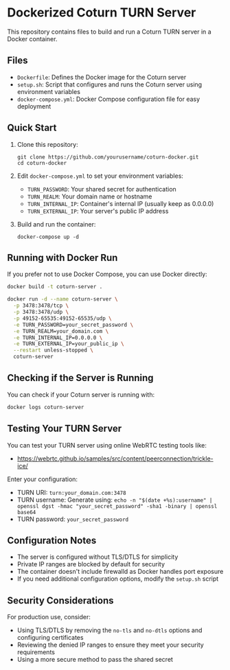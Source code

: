 # Dockerized Coturn TURN Server

This repository contains files to build and run a Coturn TURN server in a Docker container.

## Files

- `Dockerfile`: Defines the Docker image for the Coturn server
- `setup.sh`: Script that configures and runs the Coturn server using environment variables
- `docker-compose.yml`: Docker Compose configuration file for easy deployment

## Quick Start

1. Clone this repository:
   ```
   git clone https://github.com/yourusername/coturn-docker.git
   cd coturn-docker
   ```

2. Edit `docker-compose.yml` to set your environment variables:
   - `TURN_PASSWORD`: Your shared secret for authentication
   - `TURN_REALM`: Your domain name or hostname
   - `TURN_INTERNAL_IP`: Container's internal IP (usually keep as 0.0.0.0)
   - `TURN_EXTERNAL_IP`: Your server's public IP address

3. Build and run the container:
   ```
   docker-compose up -d
   ```

## Running with Docker Run

If you prefer not to use Docker Compose, you can use Docker directly:

```bash
docker build -t coturn-server .

docker run -d --name coturn-server \
  -p 3478:3478/tcp \
  -p 3478:3478/udp \
  -p 49152-65535:49152-65535/udp \
  -e TURN_PASSWORD=your_secret_password \
  -e TURN_REALM=your_domain.com \
  -e TURN_INTERNAL_IP=0.0.0.0 \
  -e TURN_EXTERNAL_IP=your_public_ip \
  --restart unless-stopped \
  coturn-server
```

## Checking if the Server is Running

You can check if your Coturn server is running with:

```bash
docker logs coturn-server
```

## Testing Your TURN Server

You can test your TURN server using online WebRTC testing tools like:
- https://webrtc.github.io/samples/src/content/peerconnection/trickle-ice/

Enter your configuration:
- TURN URI: `turn:your_domain.com:3478`
- TURN username: Generate using: `echo -n "$(date +%s):username" | openssl dgst -hmac "your_secret_password" -sha1 -binary | openssl base64`
- TURN password: `your_secret_password`

## Configuration Notes

- The server is configured without TLS/DTLS for simplicity
- Private IP ranges are blocked by default for security
- The container doesn't include firewalld as Docker handles port exposure
- If you need additional configuration options, modify the `setup.sh` script

## Security Considerations

For production use, consider:
- Using TLS/DTLS by removing the `no-tls` and `no-dtls` options and configuring certificates
- Reviewing the denied IP ranges to ensure they meet your security requirements
- Using a more secure method to pass the shared secret
